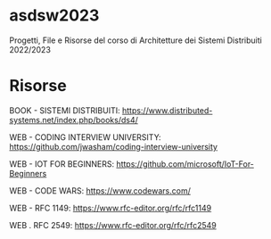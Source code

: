 # asdsw2023

Progetti, File e Risorse del corso di Architetture dei Sistemi Distribuiti 2022/2023

# Risorse

BOOK - SISTEMI DISTRIBUITI: https://www.distributed-systems.net/index.php/books/ds4/

WEB - CODING INTERVIEW UNIVERSITY: https://github.com/jwasham/coding-interview-university

WEB - IOT FOR BEGINNERS: https://github.com/microsoft/IoT-For-Beginners

WEB - CODE WARS: https://www.codewars.com/

WEB - RFC 1149: https://www.rfc-editor.org/rfc/rfc1149

WEB . RFC 2549: https://www.rfc-editor.org/rfc/rfc2549
